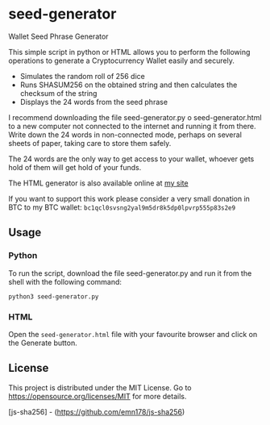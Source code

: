 # seed-generator
Wallet Seed Phrase Generator

This simple script in python or HTML allows you to perform the following operations to generate a Cryptocurrency Wallet easily and securely.

* Simulates the random roll of 256 dice
* Runs SHASUM256 on the obtained string and then calculates the checksum of the string
* Displays the 24 words from the seed phrase

I recommend downloading the file seed-generator.py o seed-generator.html to a new computer not connected to the internet and running it from there. 
Write down the 24 words in non-connected mode, perhaps on several sheets of paper, taking care to store them safely.

The 24 words are the only way to get access to your wallet, whoever gets hold of them will get hold of your funds.

The HTML generator is also available online at [my site](https://www.vinacc.eu/crypto/)

If you want to support this work please consider a very small donation in BTC to my BTC wallet: `bc1qcl0svsng2yal9m5dr8k5dp0lpvrp555p83s2e9`

## Usage

### Python

To run the script, download the file seed-generator.py and run it from the shell with the following command:

`python3 seed-generator.py`

### HTML

Open the `seed-generator.html` file with your favourite browser and click on the Generate button.

## License
This project is distributed under the MIT License. Go to https://opensource.org/licenses/MIT for more details.

[js-sha256] - (https://github.com/emn178/js-sha256)
